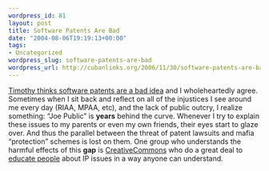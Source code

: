 ```yaml
--- 
wordpress_id: 81
layout: post
title: Software Patents Are Bad
date: "2004-08-06T19:19:13+00:00"
tags: 
- Uncategorized
wordpress_slug: software-patents-are-bad
wordpress_url: http://cubanlinks.org/2006/11/30/software-patents-are-bad
---
```

<p><a href="http://www.binarybits.org/bitbucket/2004/07/why_id_like_to_.html">Timothy thinks software patents are a bad idea</a> and I wholeheartedly agree.  Sometimes when I sit back and reflect on all of the injustices I see around me every day (RIAA, <span class="caps">MPAA</span>, etc), and the lack of public outcry, I realize something: &#8220;Joe Public&#8221; is <b>years</b> behind the curve.  Whenever I try to explain these issues to my parents or even my own friends, their eyes start to glaze over.  And thus the parallel between the threat of patent lawsuits and mafia &#8220;protection&#8221; schemes is lost on them.  One group who understands the harmful effects of this <b>gap</b> is <a href="http://creativecommon.org">CreativeCommons</a> who do a great deal to <a href="http://creativecommons.org/learn/">educate people</a> about IP issues in a way anyone can understand.</p>
